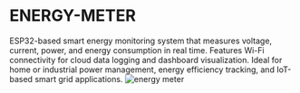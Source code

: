 # ENERGY-METER
ESP32-based smart energy monitoring system that measures voltage, current, power, and energy consumption in real time. Features Wi-Fi connectivity for cloud data logging and dashboard visualization. Ideal for home or industrial power management, energy efficiency tracking, and IoT-based smart grid applications.
![energy meter](https://github.com/user-attachments/assets/fe5e0a95-aad5-46ed-b006-999f7aa2f525)
